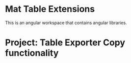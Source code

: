# Mat Table Extensions

This is an angular workspace that contains angular libraries.

 # Project: Table Exporter Copy functionality



